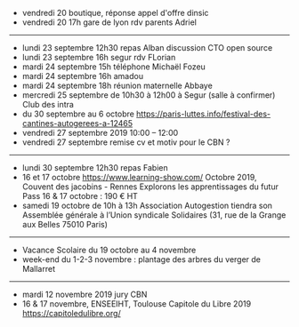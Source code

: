 - vendredi 20 boutique, réponse appel d'offre dinsic
- vendredi 20 17h gare de lyon rdv parents Adriel
---
- lundi 23 septembre 12h30 repas Alban discussion CTO open source
- lundi 23 septembre 16h segur rdv FLorian
- mardi 24 septembre 15h téléphone Michaël Fozeu
- mardi 24 septembre 16h amadou
- mardi 24 septembre 18h réunion maternelle Abbaye
- mercredi 25 septembre de 10h30 à 12h00 à Segur (salle à confirmer) Club des intra
- du 30 septembre au 6 octobre https://paris-luttes.info/festival-des-cantines-autogerees-a-12465
- vendredi 27 septembre 2019 10:00 – 12:00
- vendredi 27 septembre remise cv et motiv pour le CBN ?
---
- lundi 30 septembre 12h30 repas Fabien
- 16 et 17 octobre https://www.learning-show.com/ Octobre 2019, Couvent des jacobins - Rennes   Explorons les apprentissages du futur  Pass 16 & 17 octobre : 190 € HT
- samedi 19 octobre de 10h à 13h Association Autogestion tiendra son Assemblée générale à l’Union syndicale Solidaires (31, rue de la Grange aux Belles 75010 Paris) 
---
- Vacance Scolaire du 19 octobre au 4 novembre
- week-end du 1-2-3 novembre : plantage des arbres du verger de Mallarret
---
- mardi 12 novembre 2019 jury CBN
- 16 & 17 novembre, ENSEEIHT, Toulouse Capitole du Libre 2019 https://capitoledulibre.org/


